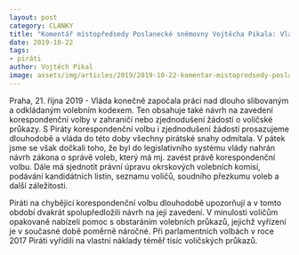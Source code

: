 ```yaml
---
layout: post
category: CLANKY
title: "Komentář místopředsedy Poslanecké sněmovny Vojtěcha Pikala: Vláda konečně začala řešit korespondenční volbu, kterou Piráti dlouhodobě prosazují"
date: 2019-10-22
tags: 
- piráti
author: Vojtěch Pikal
image: assets/img/articles/2019/2019-10-22-komentar-mistopredsedy-poslanecke-snemovny-vojtecha-pikala-vlada-konecne-zacala-resit-korespondencni-volbu-kterou-pirati-dlouhodobe-prosazuji.jpg  #751x422 pixelu
---
```

Praha, 21. října 2019 - Vláda konečně započala práci nad dlouho slibovaným a odkládaným volebním kodexem. Ten obsahuje také návrh na zavedení korespondenční volby v zahraničí nebo zjednodušení žádostí o voličské průkazy. S Piráty korespondenční volbu i zjednodušení žádostí prosazujeme dlouhodobě a vláda do této doby všechny pirátské snahy odmítala. V pátek jsme se však dočkali toho, že byl do legislativního systému vlády nahrán návrh zákona o správě voleb, který má mj. zavést právě korespondenční volbu. Dále má sjednotit právní úpravu okrskových volebních komisí, podávání kandidátních listin, seznamu voličů, soudního přezkumu voleb a další záležitosti. 

Piráti na chybějící korespondenční volbu dlouhodobě upozorňují a v tomto období dvakrát spolupředložili návrh na její zavedení. V minulosti voličům opakovaně nabízeli pomoc s obstaráním volebních průkazů, jejichž vyřízení je v současné době poměrně náročné. Při parlamentních volbách v roce 2017 Piráti vyřídili na vlastní náklady téměř tisíc voličských průkazů. 